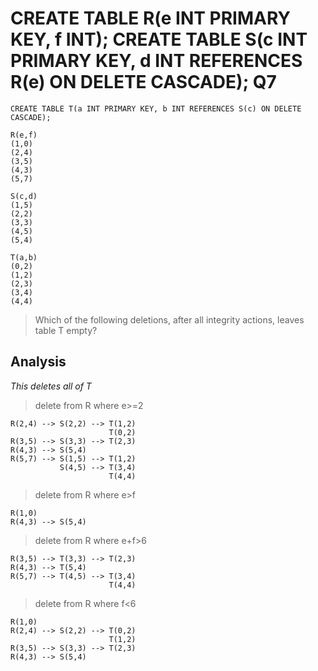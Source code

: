 CREATE TABLE R(e INT PRIMARY KEY, f INT);
CREATE TABLE S(c INT PRIMARY KEY, d INT REFERENCES R(e) ON DELETE CASCADE);
Q7
=

```
CREATE TABLE T(a INT PRIMARY KEY, b INT REFERENCES S(c) ON DELETE CASCADE);

R(e,f)
(1,0)
(2,4)
(3,5)
(4,3)
(5,7)

S(c,d)
(1,5)
(2,2)
(3,3)
(4,5)
(5,4)
    
T(a,b)
(0,2)
(1,2)
(2,3)
(3,4)
(4,4)
```

> Which of the following deletions, after all integrity actions, leaves table T empty?

Analysis
-


_This deletes all of T_
> delete from R where e>=2
```
R(2,4) --> S(2,2) --> T(1,2)
                      T(0,2)
R(3,5) --> S(3,3) --> T(2,3)
R(4,3) --> S(5,4)
R(5,7) --> S(1,5) --> T(1,2)
           S(4,5) --> T(3,4)
                      T(4,4)
```

> delete from R where e>f
```
R(1,0)
R(4,3) --> S(5,4)
```

> delete from R where e+f>6
```
R(3,5) --> T(3,3) --> T(2,3)
R(4,3) --> T(5,4)
R(5,7) --> T(4,5) --> T(3,4)
                      T(4,4)
```

> delete from R where f<6 
```
R(1,0)
R(2,4) --> S(2,2) --> T(0,2)
                      T(1,2)
R(3,5) --> S(3,3) --> T(2,3)
R(4,3) --> S(5,4)
```


